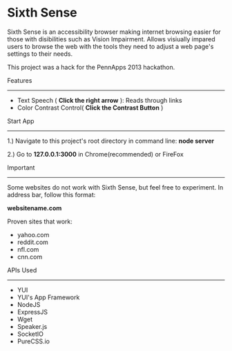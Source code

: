 Sixth Sense
====================

Sixth Sense is an accessibility browser making internet browsing easier for those with disibilities such as Vision Impairment. Allows visiually impared users to browse the web with the tools they need to adjust a web page's settings to their needs.

This project was a hack for the PennApps 2013 hackathon.

Features
________

- Text Speech ( **Click the right arrow** ): Reads through links
- Color Contrast Control( **Click the Contrast Button** )


Start App
_________

1.) Navigate to this project's root directory in command line: **node server**

2.) Go to **127.0.0.1:3000** in Chrome(recommended) or FireFox

Important
_________

Some websites do not work with Sixth Sense, but feel free to experiment. In address bar, follow this format:

**websitename.com** 

Proven sites that work:


- yahoo.com
- reddit.com
- nfl.com
- cnn.com


APIs Used
_________

- YUI
- YUI's App Framework
- NodeJS
- ExpressJS
- Wget
- Speaker.js
- SocketIO
- PureCSS.io

